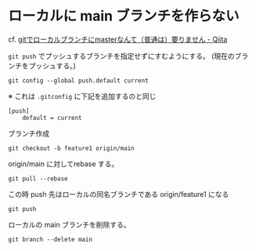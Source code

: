 # ローカルに main ブランチを作らない

cf. [gitでローカルブランチにmasterなんて（普通は）要りません - Qiita](https://qiita.com/igrep/items/f2e927a31e826766b8c0)

`git push` でプッシュするブランチを指定せずにすむようにする。
(現在のブランチをプッシュする。)

```
git config --global push.default current
```

※ これは `.gitconfig` に下記を追加するのと同じ

```
[push]
	default = current
```

ブランチ作成

```
git checkout -b feature1 origin/main
```

origin/main に対してrebase する。

```
git pull --rebase
```

この時 push 先はローカルの同名ブランチである origin/feature1 になる

```
git push
```

ローカルの main ブランチを削除する。

```
git branch --delete main
```

